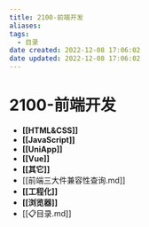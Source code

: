 ```yaml
---
title: 2100-前端开发
aliases:
tags:
  - 目录
date created: 2022-12-08 17:06:02
date updated: 2022-12-08 17:06:02
---
```


# 2100-前端开发

- **[[HTML&CSS]]**
- **[[JavaScript]]**
- **[[UniApp]]**
- **[[Vue]]**
- **[[其它]]**
- [[前端三大件兼容性查询.md]]
- **[[工程化]]**
- **[[浏览器]]**
- [[📋目录.md]]
